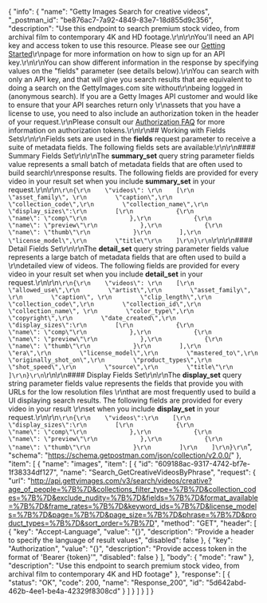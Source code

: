 {
  "info": {
    "name": "Getty Images Search for creative videos",
    "_postman_id": "be876ac7-7a92-4849-83e7-18d855d9c356",
    "description": "Use this endpoint to search premium stock video, from archival film to contemporary 4K and HD footage.\r\n\r\nYou'll need an API key and access token to use this resource. Please see our [Getting Started](http://developers.gettyimages.com/en/getting-started.html)\r\npage for more information on how to sign up for an API key.\r\n\r\nYou can show different information in the response by specifying values on the \"fields\" parameter (see details below).\r\nYou can search with only an API key, and that will give you search results that are equivalent to doing a search on the GettyImages.com site without\r\nbeing logged in (anonymous search).  If you are a Getty Images API customer and would like to ensure that your API searches return only \r\nassets that you have a license to use, you need to also include an authorization token in the header of your request.\r\nPlease consult our [Authorization FAQ](http://developers.gettyimages.com/en/authorization-faq.html) for more information on authorization tokens.\r\n\r\n## Working with Fields Sets\r\n\r\nFields sets are used in the **fields** request parameter to receive a suite of metadata fields. The following fields sets are available:\r\n\r\n#### Summary Fields Set\r\n\r\nThe **summary_set** query string parameter fields value represents a small batch of metadata fields that are often used to build search\r\nresponse results. The following fields are provided for every video in your result set when you include **summary_set** in your request.\r\n\r\n```\r\n{\r\n    \"videos\": \r\n    [\r\n        \"asset_family\", \r\n        \"caption\",\r\n        \"collection_code\",\r\n        \"collection_name\",\r\n        \"display_sizes\":\r\n        [\r\n            {\r\n                \"name\": \"comp\"\r\n            },\r\n            {\r\n                \"name\": \"preview\"\r\n            },\r\n            {\r\n                \"name\": \"thumb\"\r\n            }\r\n        ],\r\n        \"license_model\",\r\n        \"title\"\r\n    ]\r\n}\r\n```\r\n\r\n#### Detail Fields Set\r\n\r\nThe **detail_set** query string parameter fields value represents a large batch of metadata fields that are often used to build a \r\ndetailed view of videos. The following fields are provided for every video in your result set when you include **detail_set** in your request.\r\n\r\n```\r\n{\r\n    \"videos\": \r\n    [\r\n        \"allowed_use\",\r\n        \"artist\",\r\n        \"asset_family\", \r\n        \"caption\", \r\n        \"clip_length\",\r\n        \"collection_code\",\r\n        \"collection_id\",\r\n        \"collection_name\", \r\n        \"color_type\",\r\n        \"copyright\",\r\n        \"date_created\",\r\n        \"display_sizes\":\r\n        [\r\n            {\r\n                \"name\": \"comp\"\r\n            },\r\n            {\r\n                \"name\": \"preview\"\r\n            },\r\n            {\r\n                \"name\": \"thumb\"\r\n            }\r\n        ],\r\n        \"era\",\r\n        \"license_model\",\r\n        \"mastered_to\",\r\n        \"originally_shot_on\",\r\n        \"product_types\",\r\n        \"shot_speed\",\r\n        \"source\",\r\n        \"title\"\r\n    ]\r\n}\r\n```\r\n\r\n#### Display Fields Set\r\n\r\nThe **display_set** query string parameter fields value represents the fields that provide you with URLs for the low resolution files \r\nthat are most frequently used to build a UI displaying search results. The following fields are provided for every video in your result \r\nset when you include **display_set** in your request.\r\n\r\n```\r\n{\r\n    \"videos\":\r\n    [\r\n        \"display_sizes\":\r\n        [\r\n            {\r\n                \"name\": \"comp\"\r\n            },\r\n            {\r\n                \"name\": \"preview\"\r\n            },\r\n            {\r\n                \"name\": \"thumb\"\r\n            }\r\n        ]\r\n    ]\r\n}\r\n```",
    "schema": "https://schema.getpostman.com/json/collection/v2.0.0/"
  },
  "item": [
    {
      "name": "images",
      "item": [
        {
          "id": "609188ac-9317-4742-bf7e-1f38334df127",
          "name": "Search_GetCreativeVideosByPhrase",
          "request": {
            "url": "http://api.gettyimages.com/v3/search/videos/creative?age_of_people=%7B%7D&collections_filter_type=%7B%7D&collection_codes=%7B%7D&exclude_nudity=%7B%7D&fields=%7B%7D&format_available=%7B%7D&frame_rates=%7B%7D&keyword_ids=%7B%7D&license_models=%7B%7D&page=%7B%7D&page_size=%7B%7D&phrase=%7B%7D&product_types=%7B%7D&sort_order=%7B%7D",
            "method": "GET",
            "header": [
              {
                "key": "Accept-Language",
                "value": "{}",
                "description": "Provide a header to specify the language of result values",
                "disabled": false
              },
              {
                "key": "Authorization",
                "value": "{}",
                "description": "Provide access token in the format of 'Bearer {token}'",
                "disabled": false
              }
            ],
            "body": {
              "mode": "raw"
            },
            "description": "Use this endpoint to search premium stock video, from archival film to contemporary 4K and HD footage"
          },
          "response": [
            {
              "status": "OK",
              "code": 200,
              "name": "Response_200",
              "id": "5d642abd-462b-4ee1-be4a-42329f8308cd"
            }
          ]
        }
      ]
    }
  ]
}